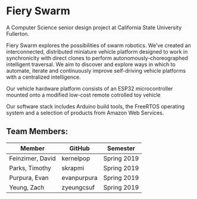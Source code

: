 # Fiery Swarm

  A Computer Science senior design project at California State University Fullerton.
  
  Fiery Swarm explores the possibilities of swarm robotics. We’ve created an interconnected, distributed miniature vehicle 
  platform designed to work in synchronicity with direct clones to perform autonomously-choreographed intelligent traversal. 
  We aim to discover and explore ways in which to automate, iterate and continuously improve self-driving vehicle platforms 
  with a centralized intelligence.
  
  Our vehicle hardware platform consists of an ESP32 microcontroller mounted onto a modified low-cost remote cotrolled toy 
  vehicle
 
  Our software stack includes Arduino build tools, the FreeRTOS operating system and a selection of products from Amazon Web 
  Services.

## Team Members:

| Member           | GitHub      | Semester    |
|------------------|-------------|-------------|
| Feinzimer, David | kernelpop   | Spring 2019 |
| Parks, Timothy   | skrapmi     | Spring 2019 |
| Purpura, Evan    | evanpurpura | Spring 2019 |
| Yeung, Zach      | zyeungcsuf  | Spring 2019 |
